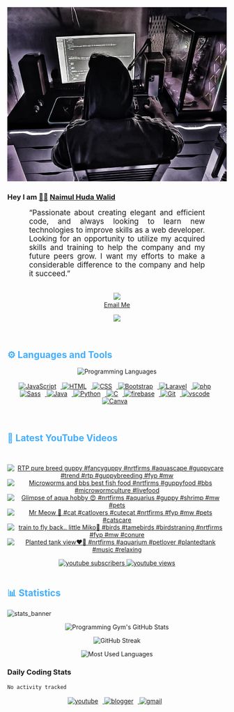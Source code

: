 <!-- ![github_cover_banner](https://www.digitalsolutionservices.com/img/services/web%20development.gif)-->

<div align="center" style="display:block;">
    <img height="400px" width="100%" alt="github cover banner" src="https://raw.githubusercontent.com/NaimulHudaWalid/NaimulHudaWalid/main/272276268_3114779035434264_920860974401480824_n.jpg"/> 
</div>

### Hey I am [👨🏻‍][facebook] [Naimul Huda Walid][youtube]



<p align:"center" style="text-align: justify; margin: 0 50px; font-size: 17px;" >
   “Passionate about creating elegant and efficient code, and always looking to learn new technologies to improve skills as a web developer. Looking for an opportunity to utilize my acquired skills and training to help the company and my future peers grow. I want my efforts to make a considerable difference to the company and help it succeed.”
<br>
<br>
<div align="center">

![](https://visitor-badge.glitch.me/badge?page_id=NaimulHudaWalid)
    <br />
[Email Me](mailto:dev.naimulhuda@gmail.com)
</div>
</p>
<!-- Typing SVG by DenverCoder1 - https://github.com/DenverCoder1/readme-typing-svg -->
<p align="center">
<!--   <a href="https://github.com/DenverCoder1/readme-typing-svg"> -->
    <img src="https://readme-typing-svg.herokuapp.com?color=E22FE4&width=380&height=45&lines=Open-Source+Enthusiast;Learning+In+Public;Empowering+Others;Nice+To+Meet+You+...&center=true"></a>

</p>
<br>
<!-- Languages and Tools -->

<h2 style="color: #44AEFB">⚙️ Languages and Tools</h2>
<div align="center" style="display:block;">
    <img width="100px" alt="Programming Languages" src="https://user-images.githubusercontent.com/78341798/194531121-47b0119a-ce00-439d-b586-125f86acb098.png"/> 
</div>
<br>   
<!-- Icons Resources -->
<!-- https://devicon.dev/ -->
<!-- https://cdn.jsdelivr.net/npm/simple-icons@v3/icons/ -->
<div align="center">
  <a href="https://developer.mozilla.org/en-US/docs/Web/JavaScript" target="_blank" rel="noreferrer">
      <img  alt="JavaScript" height="50px" style="padding-right:10px;" src="https://cdn.jsdelivr.net/gh/devicons/devicon/icons/javascript/javascript-plain.svg"/>
  </a>
  
 
  <a href="https://developer.mozilla.org/en-US/docs/Web/HTML" target="_blank" rel="noreferrer">
      <img  alt="HTML" height="50px" style="padding-right:10px;" src="https://cdn.jsdelivr.net/gh/devicons/devicon/icons/html5/html5-original.svg"/>
  </a>
  <a href="https://developer.mozilla.org/en-US/docs/Web/CSS" target="_blank" rel="noreferrer">
      <img  alt="CSS" height="50px" style="padding-right:10px;" src="https://cdn.jsdelivr.net/gh/devicons/devicon/icons/css3/css3-original.svg"/>
  </a>
  <a href="https://getbootstrap.com/" target="_blank" rel="noreferrer">
      <img  alt="Bootstrap" height="50px" style="padding-right:10px;" src="https://cdn.jsdelivr.net/gh/devicons/devicon/icons/bootstrap/bootstrap-original.svg"/>
  </a> 
  <a href="https://laravel.com/" target="_blank" rel="noreferrer">
      <img  alt="Laravel" height="50px" style="padding-right:10px;" src="https://cdn.jsdelivr.net/gh/devicons/devicon/icons/laravel/laravel-plain.svg"/>
  </a>
  <a href="https://www.php.net/" target="_blank" rel="noreferrer">
      <img  alt="php" height="50px" style="padding-right:10px;" src="https://cdn.jsdelivr.net/gh/devicons/devicon/icons/php/php-original.svg"/>
  </a>
  <a href="https://sass-lang.com/" target="_blank" rel="noreferrer">
      <img  alt="Sass" height="50px" style="padding-right:10px;" src="https://cdn.jsdelivr.net/gh/devicons/devicon/icons/sass/sass-original.svg"/>
  </a>
  <a href="https://www.java.com/en/" target="_blank" rel="noreferrer">
      <img  alt="Java" height="50px" style="padding-right:10px;" src="https://cdn.jsdelivr.net/gh/devicons/devicon/icons/java/java-original.svg"/>
  </a>    
  <a href="https://www.python.org/" target="_blank" rel="noreferrer">
      <img  alt="Python" height="50px" style="padding-right:10px;" src="https://cdn.jsdelivr.net/gh/devicons/devicon/icons/python/python-original.svg"/>
  </a>
  <a href="https://www.cprogramming.com/" target="_blank" rel="noreferrer">
      <img  alt="C" height="50px" style="padding-right:10px;" src="https://cdn.jsdelivr.net/gh/devicons/devicon/icons/c/c-original.svg"/>
  </a>
  
  <a href="https://firebase.google.com/" target="_blank" rel="noreferrer">
      <img  alt="firebase" height="50px" style="padding-right:10px;" src="https://cdn.jsdelivr.net/gh/devicons/devicon/icons/firebase/firebase-plain.svg"/>
  </a>
 
  <a href="https://git-scm.com/" target="_blank" rel="noreferrer">
      <img  alt="Git" height="50px" style="padding-right:10px;" src="https://cdn.jsdelivr.net/gh/devicons/devicon/icons/git/git-original.svg"/>
  </a>
  
  <a href="https://code.visualstudio.com/" target="_blank" rel="noreferrer">
      <img  alt="vscode" height="50px" style="padding-right:10px;"src="https://cdn.jsdelivr.net/gh/devicons/devicon/icons/vscode/vscode-original.svg"/>
  </a>
  <a href="https://www.canva.com/" target="_blank" rel="noreferrer">
      <img  alt="Canva" height="50px" style="padding-right:10px;" src="https://cdn.jsdelivr.net/gh/devicons/devicon/icons/canva/canva-original.svg"/> 
  </a>
</div>
<br>
<br>

<!-- Latest YouTube Videos -->

<h2 style="color: #44AEFB">🎦 Latest YouTube Videos</h2>
<br />

<!-- Resource/Reference: https://github.com/DenverCoder1/github-readme-youtube-cards -->
<div class="youtube videos cards" align="center">

<!-- BEGIN YOUTUBE-CARDS -->
[![RTP pure breed guppy #fancyguppy #nrtfirms #aquascape #guppycare #trend #rtp #guppybreeding #fyp #mw](https://ytcards.demolab.com/?id=weSYWcBWtr8&title=RTP+pure+breed+guppy+%23fancyguppy+%23nrtfirms+%23aquascape+%23guppycare+%23trend+%23rtp+%23guppybreeding+%23fyp+%23mw&lang=en&timestamp=1754949062&background_color=%230d1117&title_color=%23ffffff&stats_color=%23dedede&max_title_lines=1&width=250&border_radius=5 "RTP pure breed guppy #fancyguppy #nrtfirms #aquascape #guppycare #trend #rtp #guppybreeding #fyp #mw")](https://www.youtube.com/shorts/weSYWcBWtr8)
[![Microworms and bbs best fish food #nrtfirms #guppyfood #bbs #microwormculture #livefood](https://ytcards.demolab.com/?id=gc7gpb4_7ic&title=Microworms+and+bbs+best+fish+food+%23nrtfirms+%23guppyfood+%23bbs+%23microwormculture+%23livefood&lang=en&timestamp=1754203487&background_color=%230d1117&title_color=%23ffffff&stats_color=%23dedede&max_title_lines=1&width=250&border_radius=5 "Microworms and bbs best fish food #nrtfirms #guppyfood #bbs #microwormculture #livefood")](https://www.youtube.com/shorts/gc7gpb4_7ic)
[![Glimpse of aqua hobby 😍 #nrtfirms #aquarius #guppy #shrimp  #mw #pets](https://ytcards.demolab.com/?id=JMrmTc7kg28&title=Glimpse+of+aqua+hobby+%F0%9F%98%8D+%23nrtfirms+%23aquarius+%23guppy+%23shrimp++%23mw+%23pets&lang=en&timestamp=1753568053&background_color=%230d1117&title_color=%23ffffff&stats_color=%23dedede&max_title_lines=1&width=250&border_radius=5 "Glimpse of aqua hobby 😍 #nrtfirms #aquarius #guppy #shrimp  #mw #pets")](https://www.youtube.com/shorts/JMrmTc7kg28)
[![Mr Meow 🥹 #cat #catlovers #cutecat #nrtfirms #fyp #mw #pets #catscare](https://ytcards.demolab.com/?id=860IYNlfsNM&title=Mr+Meow+%F0%9F%A5%B9+%23cat+%23catlovers+%23cutecat+%23nrtfirms+%23fyp+%23mw+%23pets+%23catscare&lang=en&timestamp=1753399001&background_color=%230d1117&title_color=%23ffffff&stats_color=%23dedede&max_title_lines=1&width=250&border_radius=5 "Mr Meow 🥹 #cat #catlovers #cutecat #nrtfirms #fyp #mw #pets #catscare")](https://www.youtube.com/shorts/860IYNlfsNM)
[![train to fly back.. little Miko🖤 #birds #tamebirds #birdstraning #nrtfirms #fyp #mw #conure](https://ytcards.demolab.com/?id=ryrwXGdwWBw&title=train+to+fly+back..+little+Miko%F0%9F%96%A4+%23birds+%23tamebirds+%23birdstraning+%23nrtfirms+%23fyp+%23mw+%23conure&lang=en&timestamp=1751488750&background_color=%230d1117&title_color=%23ffffff&stats_color=%23dedede&max_title_lines=1&width=250&border_radius=5 "train to fly back.. little Miko🖤 #birds #tamebirds #birdstraning #nrtfirms #fyp #mw #conure")](https://www.youtube.com/shorts/ryrwXGdwWBw)
[![Planted tank view❤️‍🔥 #nrtfirms #aquarium #petlover #plantedtank #music #relaxing](https://ytcards.demolab.com/?id=IOEv7062edU&title=Planted+tank+view%E2%9D%A4%EF%B8%8F%E2%80%8D%F0%9F%94%A5+%23nrtfirms+%23aquarium+%23petlover+%23plantedtank+%23music+%23relaxing&lang=en&timestamp=1746101468&background_color=%230d1117&title_color=%23ffffff&stats_color=%23dedede&max_title_lines=1&width=250&border_radius=5 "Planted tank view❤️‍🔥 #nrtfirms #aquarium #petlover #plantedtank #music #relaxing")](https://www.youtube.com/shorts/IOEv7062edU)
<!-- END YOUTUBE-CARDS -->
</div>

<!-- Begin Youtube Buttons -->
<!-- Resource/Reference:  https://github.com/DenverCoder1/custom-icon-badges -->
<div class="youtube buttons" align="center">
    <a href="https://www.youtube.com/channel/UCa3YaFwzSII0kKg3Nads2dQ"  target="_blank">
        <img alt="youtube subscribers" src="https://img.shields.io/youtube/channel/subscribers/UCa3YaFwzSII0kKg3Nads2dQ?logo=youtube&logoColor=red&style=for-the-badge"/>
    </a> 
    <a href="https://www.youtube.com/channel/UCa3YaFwzSII0kKg3Nads2dQ"  target="_blank">
        <img alt="youtube views" src="https://custom-icon-badges.demolab.com/youtube/channel/views/UCa3YaFwzSII0kKg3Nads2dQ?color=%23E05D44&logo=eye&logoColor=white&style=for-the-badge&labelColor=#555555"/>
    </a> 
</div>
<br>
<!-- End Youtube Buttons -->

<!-- Statistics -->

<h2 style="color: #44AEFB">📊 Statistics</h2>

![stats_banner](https://user-images.githubusercontent.com/78341798/194534778-d662496c-ae00-4e8d-ae9b-b90912054e7f.gif)

<!-- Begin Stats Cards -->
<!-- Resources:  -->
<!-- Github & Languages Stats: https://github.com/naimul15-12090/github-readme-stats --> 
<!-- Streak Stats: https://github.com/denvercoder1/github-readme-streak-stats -->
<!-- Change the value after ?username= to your GitHub username. -->
<div class="stats" align="center">

![Programming Gym's GitHub Stats](https://github-readme-stats.vercel.app/api?username=NaimulHudaWalid&hide=stars&count_private=true&show_icons=true&theme=algolia&border_radius=20)

![GitHub Streak](https://streak-stats.demolab.com?user=NaimulHudaWalid&count_private=true&theme=algolia&border_radius=22)

![Most Used Languages](https://github-readme-stats.vercel.app/api/top-langs/?username=NaimulHudaWalid&langs_count=8&layout=compact&show_icons=true&theme=algolia&border_radius=20)
    
<!-- ![Top Langs](https://github-readme-stats.vercel.app/api/top-langs/?username=naimul15-12090&langs_count=8) -->
<!-- [![Top Langs](https://github-readme-stats.vercel.app/api/top-langs/?username=naimul15-12090&layout=compact)](https://github.com/anuraghazra/github-readme-stats)
 -->
    
</div>
<!--  End Stats Cards -->



### Daily Coding Stats
<!--START_SECTION:waka-->

```txt
No activity tracked
```

<!--END_SECTION:waka-->
<!-- Begin Footer -->
<!-- Icons Resources -->
<!-- https://devicon.dev/ -->
<div class="footer" align="center" style="margin:15px;">
    <a href="https://www.youtube.com/channel/UCa3YaFwzSII0kKg3Nads2dQ" target="_blank">
        <img  style="margin:0 10px 10px 0;" src="https://user-images.githubusercontent.com/78341798/194531650-698ef1b1-9cbd-4b4f-96ef-5a2ec4b5d7e6.svg" alt="youtube" width="40px"/>
    </a>
    <a href="https://www.linkedin.com/in/naimulhudawalid/" target="_blank">
        <img style="margin:0 10px 10px 0;" src="https://user-images.githubusercontent.com/78341798/194531458-b5dfeb1b-bad5-4dfa-909a-2e402262db9a.svg" alt="blogger" width="40px"/>
    </a>
    <a href="mailto:dev.naimulhuda@gmail.com" target="_blank">
        <img style="margin:0 10px 10px 0;" src="https://user-images.githubusercontent.com/78341798/194531383-ddb2b774-5bb9-491c-b601-4a4a7d9792fb.svg" alt="gmail" width="40px"/>
    </a>
</div>
<!-- End Footer -->

[youtube]: https://www.youtube.com/channel/UCa3YaFwzSII0kKg3Nads2dQ
[facebook]: https://www.facebook.com/profile.php?id=100007065945838
